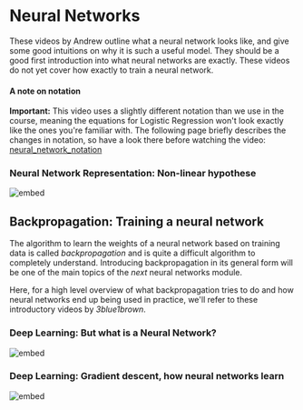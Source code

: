 # Neural Networks

These videos by Andrew outline what a neural network looks like, and give some
good intuitions on why it is such a useful model. They should be a good first
introduction into what neural networks are exactly. These videos do not yet
cover how exactly to train a neural network.

#### A note on notation

**Important:** This video uses a slightly different notation than we use in
the course, meaning the equations for Logistic Regression won't look exactly
like the ones you're familiar with. The following page briefly describes the
changes in notation, so have a look there before watching the video:
[neural_network_notation](../../nn_notation.pdf)

### Neural Network Representation: Non-linear hypothese

![embed](https://youtube.com/embed/SGEroEKFbnY)

## Backpropagation: Training a neural network

The algorithm to learn the weights of a neural network based on training data
is called *backpropagation* and is quite a difficult algorithm to completely
understand. Introducing backpropagation in its general form will be one of the
main topics of the *next* neural networks module.

Here, for a high level overview of what backpropagation tries to do and
how neural networks end up being used in practice, we'll refer to these
introductory videos by *3blue1brown*.

### Deep Learning: But what is a Neural Network?

![embed](https://youtube.com/embed/aircAruvnKk)

### Deep Learning: Gradient descent, how neural networks learn

![embed](https://youtube.com/embed/IHZwWFHWa-w)

